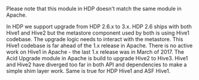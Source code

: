 Please note that this module in HDP doesn't match the same module in Apache.

In HDP we support upgrade from HDP 2.6.x to 3.x.  HDP 2.6 ships with both Hive1 and Hive2 but
the metastore component used by both is using Hive1 codebase.  The upgrade logic needs to interact
with the metastore.  This Hive1 codebase is far
ahead of the 1.x release in Apache.  There is no active work on Hive1 in Apache - the last
1.x release was in March of 2017.  The Acid Upgrade module in Apache is build to upgrade
Hive2 to Hive3.  Hive1 and Hive2 have diverged too far in both API and dependencies to 
make a simple shim layer work.  Same is true for HDP Hive1 and ASF Hive1.
